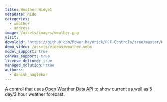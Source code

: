 ```yaml
---
title: Weather Widget
metadate: hide
categories:
  - weather
  - address
image: /assets/images/weather.png
visit: 
download: 'https://github.com/Power-Maverick/PCF-Controls/tree/master/WeatherWidget'
demo_video: /assets/videos/weather.webm
model_support: true
canvas_support: true
license_defined: true
managed_solution: true
authors:
  - danish_naglekar
---
```


A control that uses <a target="_blank" href="https://openweathermap.org/">Open Weather Data API</a> to show current as well as 5 day/3 hour weather forecast.
